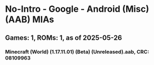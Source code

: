 # No-Intro - Google - Android (Misc) (AAB) MIAs
## Games: 1, ROMs: 1, as of 2025-05-26

### Minecraft (World) (1.17.11.01) (Beta) (Unreleased).aab, CRC: 08109963
